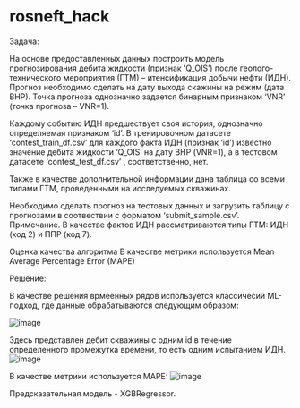 # rosneft_hack

Задача:

На основе предоставленных данных построить модель прогнозирования дебита жидкости (признак ‘Q_OIS’) после геолого-технического мероприятия (ГТМ) – итенсификация добычи нефти (ИДН). Прогноз необходимо сделать на дату выхода скажины на режим (дата ВНР). Точка прогноза однозначно задается бинарным признаком ‘VNR’ (точка прогноза – VNR=1).

Каждому событию ИДН предшествует своя история, однозначно определяемая признаком ‘id’. В тренировочном датасете ‘contest_train_df.csv’ для каждого факта ИДН (признак ‘id’) известно значение дебита жидкости ‘Q_OIS’ на дату ВНР (VNR=1), а в тестовом датасете ‘contest_test_df.csv’ , соответственно, нет.

Также в качестве дополнительной информации дана таблица со всеми типами ГТМ, проведенными на исследуемых скважинах.

Необходимо сделать прогноз на тестовых данных и загрузить таблицу с прогнозами в соотвествии с форматом ‘submit_sample.csv’.
Примечание. В качестве фактов ИДН рассматриваются типы ГТМ: ИДН (код 2) и ППР (код 7).

Оценка качества алгоритма
В качестве метрики используется Mean Average Percentage Error (MAPE)

Решение:

В качестве решения врмеенных рядов используется классичесий ML-подход, где данные обрабатываются следующим образом:

![image](https://user-images.githubusercontent.com/79765625/151449329-ee13716c-65de-4d44-9b94-3d21593c74a6.png)

Здесь представлен дебит скважины с одним id в течение определенного промежутка времени, то есть одним испытанием ИДН.
![image](https://user-images.githubusercontent.com/79765625/151449090-77cbd7dd-f81e-4011-907e-0fff3f75bf63.png)

В качестве метрики используется MAPE: 
![image](https://user-images.githubusercontent.com/79765625/151449627-180720b3-ac0f-4798-bb1a-2c1c474f199a.png)

Предсказательная модель - XGBRegressor.
